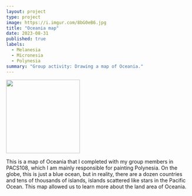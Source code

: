```yaml
---
layout: project
type: project
image: https://i.imgur.com/8bG0eB6.jpg
title: "Oceania map"
date: 2023-08-31
published: true
labels:
  - Melanesia
  - Micronesia
  - Polynesia
summary: "Group activity: Drawing a map of Oceania."
---
```

 

<div class="text-center p-4">
  <img width="200px" src="https://i.imgur.com/vRPqu6t.png.png" >
 
</div>

This is a map of Oceania that I completed with my group members in PACS108, which I am mainly responsible for painting Polynesia. On the globe, this is just a blue ocean, but in reality, there are a dozen countries and tens of thousands of islands, islands scattered like stars in the Pacific Ocean. This map allowed us to learn more about the land area of Oceania.
